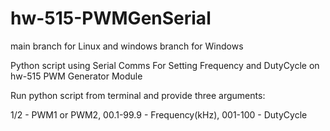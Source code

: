 # hw-515-PWMGenSerial

main branch for Linux and windows branch for Windows

Python script using Serial Comms For Setting Frequency and DutyCycle on hw-515 PWM Generator Module

Run python script from terminal and provide three arguments:

1/2 - PWM1 or PWM2, 00.1-99.9 - Frequency(kHz), 001-100 - DutyCycle


